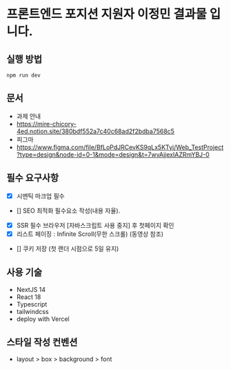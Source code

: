 # 프론트엔드 포지션 지원자 이정민 결과물 입니다.

## 실행 방법

```
npm run dev
```

## 문서

- 과제 안내
- https://mire-chicory-4ed.notion.site/380bdf552a7c40c68ad2f2bdba7568c5
- 피그마
- https://www.figma.com/file/BfLoPdJRCevKS9qLx5KTyi/Web_TestProject?type=design&node-id=0-1&mode=design&t=7wvAjjexIAZRmYBJ-0

## 필수 요구사항

- [x] 시멘틱 마크업 필수
- [] SEO 최적화 필수요소 작성(내용 자율).
- [x] SSR 필수 브라우저 [자바스크립트 사용 중지] 후 첫페이지 확인
- [x] 리스트 페이징 : Infinite Scroll(무한 스크롤) (동영상 참조)
- [] 쿠키 저장 (첫 랜더 시점으로 5일 유지)

## 사용 기술

- NextJS 14
- React 18
- Typescript
- tailwindcss
- deploy with Vercel

## 스타일 작성 컨벤션

- layout > box > background > font
